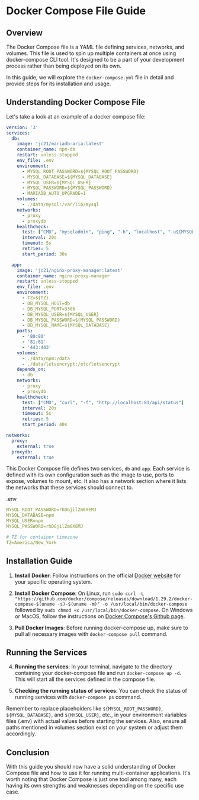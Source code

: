 # Docker Compose File Guide

## Overview
The Docker Compose file is a YAML file defining services, networks, and volumes. This file is used to spin up multiple containers at once using docker-compose CLI tool. It's designed to be a part of your development process rather than being deployed on its own. 

In this guide, we will explore the `docker-compose.yml` file in detail and provide steps for its installation and usage. 

## Understanding Docker Compose File

Let's take a look at an example of a docker compose file:
```yaml
version: '3'
services:
  db:
    image: 'jc21/mariadb-aria:latest'
    container_name: npm-db
    restart: unless-stopped
    env_file: .env
    environment:
      - MYSQL_ROOT_PASSWORD=${MYSQL_ROOT_PASSWORD}
      - MYSQL_DATABASE=${MYSQL_DATABASE}
      - MYSQL_USER=${MYSQL_USER}
      - MYSQL_PASSWORD=${MYSQL_PASSWORD}
      - MARIADB_AUTO_UPGRADE=1
    volumes:
      - ./data/mysql:/var/lib/mysql
    networks:
      - proxy
      - proxydb
    healthcheck:
      test: ["CMD", "mysqladmin", "ping", "-h", "localhost", "-u${MYSQL_USER}", "-p${MYSQL_PASSWORD}"]
      interval: 20s
      timeout: 5s
      retries: 5
      start_period: 30s

  app:
    image: 'jc21/nginx-proxy-manager:latest'
    container_name: nginx-proxy-manager
    restart: unless-stopped
    env_file: .env
    environment:
      - TZ=${TZ}
      - DB_MYSQL_HOST=db
      - DB_MYSQL_PORT=3306
      - DB_MYSQL_USER=${MYSQL_USER}
      - DB_MYSQL_PASSWORD=${MYSQL_PASSWORD}
      - DB_MYSQL_NAME=${MYSQL_DATABASE}
    ports:
      - '80:80'
      - '81:81'
      - '443:443'
    volumes:
      - ./data/npm:/data
      - ./data/letsencrypt:/etc/letsencrypt
    depends_on:
      - db
    networks:
      - proxy
      - proxydb
    healthcheck:
      test: ["CMD", "curl", "-f", "http://localhost:81/api/status"]
      interval: 20s
      timeout: 5s
      retries: 5
      start_period: 40s

networks:
  proxy:
    external: true
  proxydb:
    external: true
```
This Docker Compose file defines two services, `db` and `app`. Each service is defined with its own configuration such as the image to use, ports to expose, volumes to mount, etc. It also has a network section where it lists the networks that these services should connect to. 

.env
```yaml
MYSQL_ROOT_PASSWORD=rhDGjilZm6XEMJ
MYSQL_DATABASE=npm
MYSQL_USER=npm
MYSQL_PASSWORD=rhDGjilZm6XEMJ

# TZ for container timezone
TZ=America/New_York
```
## Installation Guide
1. **Install Docker**: Follow instructions on the official [Docker website](https://docs.docker.com/get-docker/) for your specific operating system.
   
2. **Install Docker Compose**: On Linux, run `sudo curl -L "https://github.com/docker/compose/releases/download/1.29.2/docker-compose-$(uname -s)-$(uname -m)" -o /usr/local/bin/docker-compose` followed by `sudo chmod +x /usr/local/bin/docker-compose`. On Windows or MacOS, follow the instructions on [Docker Compose's Github page](https://github.com/docker/compose).
   
3. **Pull Docker Images**: Before running docker-compose up, make sure to pull all necessary images with `docker-compose pull` command. 

## Running the Services
4. **Running the services**: In your terminal, navigate to the directory containing your docker-compose file and run `docker-compose up -d`. This will start all the services defined in the compose file.
   
5. **Checking the running status of services**: You can check the status of running services with `docker-compose ps` command. 

Remember to replace placeholders like `${MYSQL_ROOT_PASSWORD}`, `${MYSQL_DATABASE}`, and `${MYSQL_USER}`, etc., in your environment variables files (.env) with actual values before starting the services. Also, ensure all paths mentioned in volumes section exist on your system or adjust them accordingly.

## Conclusion
With this guide you should now have a solid understanding of Docker Compose file and how to use it for running multi-container applications. It's worth noting that Docker Compose is just one tool among many, each having its own strengths and weaknesses depending on the specific use case.
